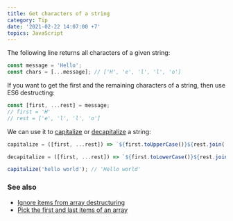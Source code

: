 ```yaml
---
title: Get characters of a string
category: Tip
date: '2021-02-22 14:07:00 +7'
topics: JavaScript
---
```


The following line returns all characters of a given string:

```js
const message = 'Hello';
const chars = [...message]; // ['H', 'e', 'l', 'l', 'o']
```

If you want to get the first and the remaining characters of a string, then use ES6 destructing:

```js
const [first, ...rest] = message;
// first = 'H'
// rest = ['e', 'l', 'l', 'o']
```

We can use it to [capitalize](https://1loc.dev/#capitalize-a-string) or [decapitalize](https://1loc.dev/#decapitalize-a-string) a string:

```js
capitalize = ([first, ...rest]) => `${first.toUpperCase()}${rest.join('')}`;

decapitalize = ([first, ...rest]) => `${first.toLowerCase()}${rest.join('')}`;

capitalize('hello world'); // 'Hello world'
```

### See also

-   [Ignore items from array destructuring](/ignore-items-from-array-destructuring.html)
-   [Pick the first and last items of an array](/pick-the-first-and-last-items-of-an-array.html)
